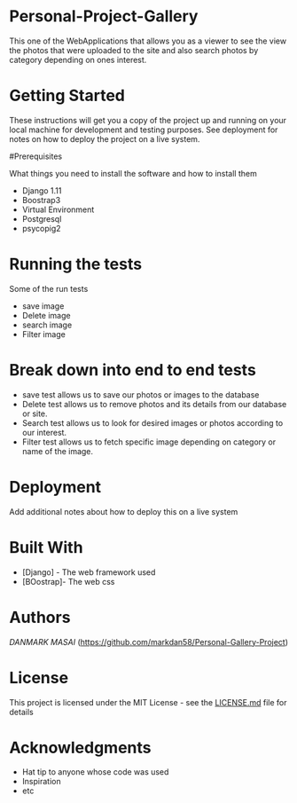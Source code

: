 
# Personal-Project-Gallery
This one of the WebApplications that allows you as a viewer to see the view the photos that were uploaded to the site and also search photos by category depending on ones interest.

# Getting Started
These instructions will get you a copy of the project up and running on your local machine for development and testing purposes.
See deployment for notes on how to deploy the project on a live system.

#Prerequisites

What things you need to install the software and how to install them

* Django 1.11
* Boostrap3
* Virtual Environment
* Postgresql
* psycopig2

# Running the tests
Some of the run tests

* save image
* Delete image
* search image
* Filter image

# Break down into end to end tests
* save test allows us to save our photos or images to the database
* Delete test allows us to remove photos and its details from our database or site.
* Search test allows us to look for desired images or photos according to our interest.
* Filter test allows us to fetch specific image depending on category or name of the image.


# Deployment
Add additional notes about how to deploy this on a live system

# Built With
* [Django] - The web framework used
* [BOostrap]- The web css 

# Authors
*DANMARK MASAI* (https://github.com/markdan58/Personal-Gallery-Project)

# License
This project is licensed under the MIT License - see the [LICENSE.md](LICENSE.md) file for details

# Acknowledgments
* Hat tip to anyone whose code was used
* Inspiration
* etc
